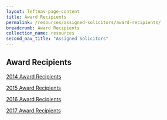 ```yaml
---
layout: leftnav-page-content
title: Award Recipients
permalink: /resources/assigned-solicitors/award-recipients/
breadcrumb: Award Recipients
collection_name: resources
second_nav_title: "Assigned Solicitors"
---
```

Award Recipients
---

[2014 Award Recipients](/files/2014AwardRecipients.pdf) <br>


[2015 Award Recipients](/files/2015AwardRecipients.pdf) <br>


[2016 Award Recipients](/files/2016AwardRecipients.pdf) <br>


[2017 Award Recipients](/files/2017AwardRecipients.pdf) <br>
